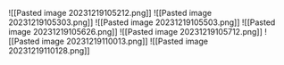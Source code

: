 ![[Pasted image 20231219105212.png]]
![[Pasted image 20231219105303.png]]
![[Pasted image 20231219105503.png]]
![[Pasted image 20231219105626.png]]
![[Pasted image 20231219105712.png]]
![[Pasted image 20231219110013.png]]
![[Pasted image 20231219110128.png]]
